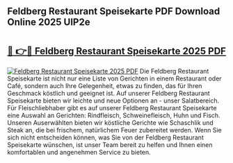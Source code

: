 ## Feldberg Restaurant Speisekarte PDF Download Online 2025 UIP2e

# <h2><a href="http://gcbxol.nevu.top/?p=Feldberg+Restaurant+Speisekarte">🔗 👉🔴 Feldberg Restaurant Speisekarte 2025 PDF</a></h2>

[![Feldberg Restaurant Speisekarte 2025 PDF](https://i.imgur.com/dBaPXMq.png)](http://gcbxol.nevu.top/?p=Feldberg+Restaurant+Speisekarte)
Die Feldberg Restaurant Speisekarte ist nicht nur eine Liste von Gerichten in einem Restaurant oder Café, sondern auch Ihre Gelegenheit, etwas zu finden, das für Ihren Geschmack köstlich und geeignet ist. Auf unserer Feldberg Restaurant Speisekarte bieten wir leichte und neue Optionen an - unser Salatbereich. Für Fleischliebhaber gibt es auf unserer Feldberg Restaurant Speisekarte eine Auswahl an Gerichten: Rindfleisch, Schweinefleisch, Huhn und Fisch. Unseren Auserwählten bieten wir köstliche Gerichte wie Schaschlik und Steak an, die bei frischem, natürlichem Feuer zubereitet werden. Wenn Sie sich nicht entscheiden können, was Sie von der Feldberg Restaurant Speisekarte wünschen, ist unser Team bereit zu helfen und Ihnen einen komfortablen und angenehmen Service zu bieten.
